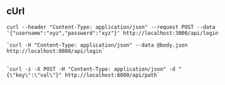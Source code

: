 ## cUrl

`
curl --header "Content-Type: application/json" --request POST --data '{"username":"xyz","password":"xyz"}' http://localhost:3000/api/login
`
    

    `curl -H "Content-Type: application/json" --data @body.json http://localhost:8080/api/login`
    

    `curl -i -X POST -H "Content-Type: application/json" -d "{\"key\":\"val\"}" http://localhost:8080/api/path`

